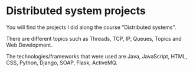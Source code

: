 # Distributed system projects

You will find the projects I did along the course "Distributed systems".

There are different topics such as Threads, TCP, IP, Queues, Topics and Web Development.

The technologies/frameworks that were used are Java, JavaScript, HTML, CSS, Python, Django, SOAP, Flask, ActiveMQ.

